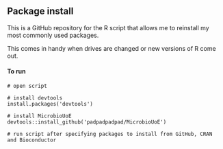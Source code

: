 ## Package install

This is a GitHub repository for the R script that allows me to reinstall my most commonly used packages.

This comes in handy when drives are changed or new versions of R come out.

#### To run

```{r}
# open script

# install devtools
install.packages('devtools')

# install MicrobioUoE
devtools::install_github('padpadpadpad/MicrobioUoE')

# run script after specifying packages to install from GitHub, CRAN and Bioconductor

```